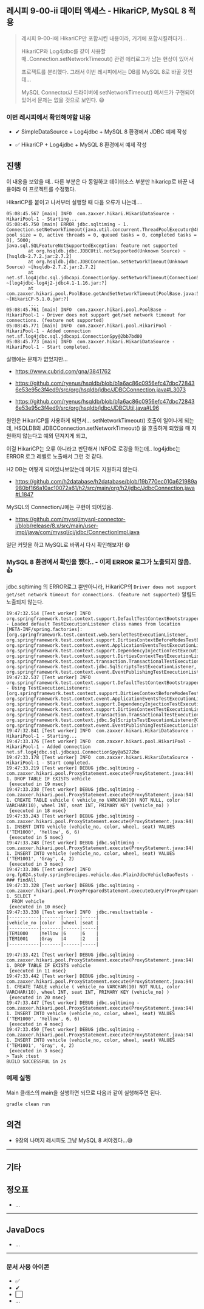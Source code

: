 ## 레시피 9-00-ii 데이터 액세스 - HikariCP, MySQL 8 적용

> 레시피 9-00-i에  HikariCP만 포함시킨 내용이라, 거기에 포함시킬려다가...
>
> HikariCP와 Log4jdbc를 같이 사용할 때..Connection.setNetworkTimeout() 관련 에러로그가 남는 현상이 있어서 
>
> 프로젝트를 분리했다.  그래서 이번 레시피에서는 DB를 MySQL 8로 바꿀 것인데... 
>
> MySQL Connector/J 드라이버에 setNetworkTimeout() 메서드가 구현되어있어서 문제는 없을 것으로 보인다. 😅



### 이번 레시피에서 확인해야할  내용

* ✔ SimpleDataSource + Log4jdbc  + MySQL 8 환경에서 JDBC 예제 작성
  
* ✅ HikariCP + Log4jdbc  + MySQL 8 환경에서 예제 작성



## 진행

이 내용을 보았을 때..  다른 부분은 다 동일하고 데이터소스 부분만 hikaricp로 바꾼 내용이라 이 프로젝트를 수정했다.



HikariCP를 붙이고 나서부터 실행할 때 다음 오류가 나는데....

```
05:08:45.567 [main] INFO  com.zaxxer.hikari.HikariDataSource - HikariPool-1 - Starting...
05:08:45.750 [main] ERROR jdbc.sqltiming - 1. Connection.setNetworkTimeout(java.util.concurrent.ThreadPoolExecutor@488eb7f2[Running, pool size = 0, active threads = 0, queued tasks = 0, completed tasks = 0], 5000;      
java.sql.SQLFeatureNotSupportedException: feature not supported
        at org.hsqldb.jdbc.JDBCUtil.notSupported(Unknown Source) ~[hsqldb-2.7.2.jar:2.7.2]
        at org.hsqldb.jdbc.JDBCConnection.setNetworkTimeout(Unknown Source) ~[hsqldb-2.7.2.jar:2.7.2]
        at net.sf.log4jdbc.sql.jdbcapi.ConnectionSpy.setNetworkTimeout(ConnectionSpy.java:1120) ~[log4jdbc-log4j2-jdbc4.1-1.16.jar:?]
        at com.zaxxer.hikari.pool.PoolBase.getAndSetNetworkTimeout(PoolBase.java:529) ~[HikariCP-5.1.0.jar:?]
        ....
05:08:45.761 [main] INFO  com.zaxxer.hikari.pool.PoolBase - HikariPool-1 - Driver does not support get/set network timeout for connections. (feature not supported)
05:08:45.771 [main] INFO  com.zaxxer.hikari.pool.HikariPool - HikariPool-1 - Added connection net.sf.log4jdbc.sql.jdbcapi.ConnectionSpy@2bb7bd00
05:08:45.773 [main] INFO  com.zaxxer.hikari.HikariDataSource - HikariPool-1 - Start completed.

```

실행에는 문제가 없었지만...

* https://www.cubrid.com/qna/3841762

* https://github.com/ryenus/hsqldb/blob/b1a6ac86c0956efc47dbc728436e53e95c3f4ed9/src/org/hsqldb/jdbc/JDBCConnection.java#L3073
* https://github.com/ryenus/hsqldb/blob/b1a6ac86c0956efc47dbc728436e53e95c3f4ed9/src/org/hsqldb/jdbc/JDBCUtil.java#L96



원인은 HikariCP를 사용하게 되면서... setNetworkTimeout() 호출이 일어나게 되는데,  HSQLDB의 JDBCConnection.setNetworkTimeout() 을 호출하게 되었을 때 지원하지 않는다고 예외 던져지게 되고, 

이걸 HikariCP는 오류 아니라고 판단해서 INFO로 로깅을 하는데.. log4jdbc는 ERROR 로그 레벨로 노출해서 그런 것 같다.

H2 DB는 어떻게 되어있나보았는데 여기도 지원하지 않는다.

* https://github.com/h2database/h2database/blob/19b770ec010a621989a980bf166a10ac10072a61/h2/src/main/org/h2/jdbc/JdbcConnection.java#L1847

MySQL의 Connection/J에는 구현이 되어있음.

* https://github.com/mysql/mysql-connector-j/blob/release/8.x/src/main/user-impl/java/com/mysql/cj/jdbc/ConnectionImpl.java

일단 커밋을 하고 MySQL로 바꿔서 다시 확인해보자! 😅



### MySQL 8 환경에서 확인을 했다.. - 이제 ERROR 로그가 노출되지 않음. 👍

jdbc.sqltiming 의 ERROR로그 뿐만아니라, HikariCP의 `Driver does not support get/set network timeout for connections. (feature not supported)` 알림도 노출되지 않는다.

```
19:47:32.514 [Test worker] INFO  org.springframework.test.context.support.DefaultTestContextBootstrapper - Loaded default TestExecutionListener class names from location [META-INF/spring.factories]: [org.springframework.test.context.web.ServletTestExecutionListener, org.springframework.test.context.support.DirtiesContextBeforeModesTestExecutionListener, org.springframework.test.context.event.ApplicationEventsTestExecutionListener, org.springframework.test.context.support.DependencyInjectionTestExecutionListener, org.springframework.test.context.support.DirtiesContextTestExecutionListener, org.springframework.test.context.transaction.TransactionalTestExecutionListener, org.springframework.test.context.jdbc.SqlScriptsTestExecutionListener, org.springframework.test.context.event.EventPublishingTestExecutionListener]
19:47:32.537 [Test worker] INFO  org.springframework.test.context.support.DefaultTestContextBootstrapper - Using TestExecutionListeners: [org.springframework.test.context.support.DirtiesContextBeforeModesTestExecutionListener@5fd9b663, org.springframework.test.context.event.ApplicationEventsTestExecutionListener@214894fc, org.springframework.test.context.support.DependencyInjectionTestExecutionListener@10567255, org.springframework.test.context.support.DirtiesContextTestExecutionListener@e362c57, org.springframework.test.context.transaction.TransactionalTestExecutionListener@1c4ee95c, org.springframework.test.context.jdbc.SqlScriptsTestExecutionListener@79c4715d, org.springframework.test.context.event.EventPublishingTestExecutionListener@5aa360ea]
19:47:32.841 [Test worker] INFO  com.zaxxer.hikari.HikariDataSource - HikariPool-1 - Starting...
19:47:33.176 [Test worker] INFO  com.zaxxer.hikari.pool.HikariPool - HikariPool-1 - Added connection net.sf.log4jdbc.sql.jdbcapi.ConnectionSpy@a5272be
19:47:33.178 [Test worker] INFO  com.zaxxer.hikari.HikariDataSource - HikariPool-1 - Start completed.
19:47:33.219 [Test worker] DEBUG jdbc.sqltiming -  com.zaxxer.hikari.pool.ProxyStatement.execute(ProxyStatement.java:94)
1. DROP TABLE IF EXISTS vehicle
 {executed in 19 msec}
19:47:33.238 [Test worker] DEBUG jdbc.sqltiming -  com.zaxxer.hikari.pool.ProxyStatement.execute(ProxyStatement.java:94)
1. CREATE TABLE vehicle ( vehicle_no VARCHAR(10) NOT NULL, color VARCHAR(10), wheel INT, seat INT, PRIMARY KEY (vehicle_no) )
 {executed in 18 msec}
19:47:33.243 [Test worker] DEBUG jdbc.sqltiming -  com.zaxxer.hikari.pool.ProxyStatement.execute(ProxyStatement.java:94)
1. INSERT INTO vehicle (vehicle_no, color, wheel, seat) VALUES ('TEM1000', 'Yellow', 6, 6)
 {executed in 5 msec}
19:47:33.248 [Test worker] DEBUG jdbc.sqltiming -  com.zaxxer.hikari.pool.ProxyStatement.execute(ProxyStatement.java:94)
1. INSERT INTO vehicle (vehicle_no, color, wheel, seat) VALUES ('TEM1001', 'Gray', 4, 2)
 {executed in 3 msec}
19:47:33.306 [Test worker] INFO  org.fp024.study.spring5recipes.vehicle.dao.PlainJdbcVehicleDaoTests - ### findAll
19:47:33.328 [Test worker] DEBUG jdbc.sqltiming -  com.zaxxer.hikari.pool.ProxyPreparedStatement.executeQuery(ProxyPreparedStatement.java:52)
1. SELECT *
  FROM vehicle
 {executed in 10 msec}
19:47:33.338 [Test worker] INFO  jdbc.resultsettable - 
|-----------|-------|------|-----|
|vehicle_no |color  |wheel |seat |
|-----------|-------|------|-----|
|TEM1000    |Yellow |6     |6    |
|TEM1001    |Gray   |4     |2    |
|-----------|-------|------|-----|

19:47:33.421 [Test worker] DEBUG jdbc.sqltiming -  com.zaxxer.hikari.pool.ProxyStatement.execute(ProxyStatement.java:94)
1. DROP TABLE IF EXISTS vehicle
 {executed in 11 msec}
19:47:33.442 [Test worker] DEBUG jdbc.sqltiming -  com.zaxxer.hikari.pool.ProxyStatement.execute(ProxyStatement.java:94)
1. CREATE TABLE vehicle ( vehicle_no VARCHAR(10) NOT NULL, color VARCHAR(10), wheel INT, seat INT, PRIMARY KEY (vehicle_no) )
 {executed in 20 msec}
19:47:33.447 [Test worker] DEBUG jdbc.sqltiming -  com.zaxxer.hikari.pool.ProxyStatement.execute(ProxyStatement.java:94)
1. INSERT INTO vehicle (vehicle_no, color, wheel, seat) VALUES ('TEM1000', 'Yellow', 6, 6)
 {executed in 4 msec}
19:47:33.450 [Test worker] DEBUG jdbc.sqltiming -  com.zaxxer.hikari.pool.ProxyStatement.execute(ProxyStatement.java:94)
1. INSERT INTO vehicle (vehicle_no, color, wheel, seat) VALUES ('TEM1001', 'Gray', 4, 2)
 {executed in 3 msec}
> Task :test
BUILD SUCCESSFUL in 2s
```



### 예제 실행

Main 클래스의 main을 실행하면 되므로 다음과 같이 실행해주면 된다.

```bash
gradle clean run
```






## 의견

* 9장의 나머지 레시피도 그냥 MySQL 8 써야겠다...😅



---

## 기타







## 정오표

* ...
  


---

## JavaDocs

* ...



---

### 문서 사용 아이콘

* ✅
* ✔
* ⬜
* ...

